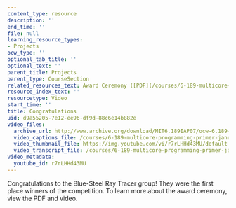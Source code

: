 ```yaml
---
content_type: resource
description: ''
end_time: ''
file: null
learning_resource_types:
- Projects
ocw_type: ''
optional_tab_title: ''
optional_text: ''
parent_title: Projects
parent_type: CourseSection
related_resources_text: Award Ceremony ([PDF](/courses/6-189-multicore-programming-primer-january-iap-2007/resources/6189awards))
resource_index_text: ''
resourcetype: Video
start_time: ''
title: Congratulations
uid: d9a55205-7e12-ee96-df9d-88c6e14b882e
video_files:
  archive_url: http://www.archive.org/download/MIT6.189IAP07/ocw-6.189-iap07-pro-awards_300k.mp4
  video_captions_file: /courses/6-189-multicore-programming-primer-january-iap-2007/5f83bd2352095a598bbbe594305b6b90_r7rLHHd43MU.vtt
  video_thumbnail_file: https://img.youtube.com/vi/r7rLHHd43MU/default.jpg
  video_transcript_file: /courses/6-189-multicore-programming-primer-january-iap-2007/3134162d4cac8213de66859560d39ae9_r7rLHHd43MU.pdf
video_metadata:
  youtube_id: r7rLHHd43MU
---
```


Congratulations to the Blue-Steel Ray Tracer group! They were the first place winners of the competition. To learn more about the award ceremony, view the PDF and video.

